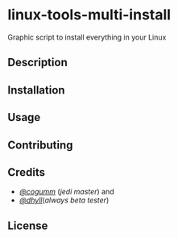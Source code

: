 # linux-tools-multi-install
Graphic script to install everything in your Linux



## Description

## Installation

## Usage

## Contributing

## Credits

* [*@cogumm*](https://github.com/cogumm) (*jedi master*) and 
* [*@dhyll*](https://github.com/dhyll)(*always beta tester*)

## License


